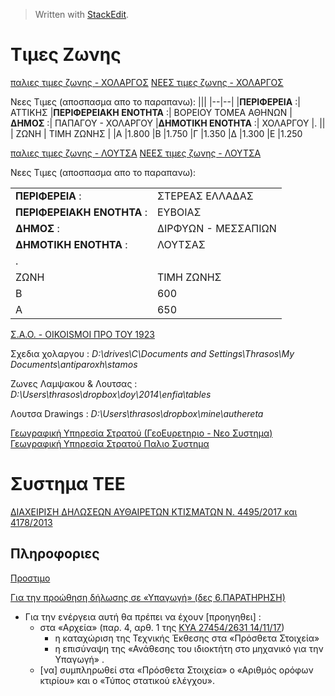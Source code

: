 


> Written with [StackEdit](https://stackedit.io/).
# Τιμες Ζωνης
[παλιες τιμες ζωνης - ΧΟΛΑΡΓΟΣ](https://www.minfin.gr/documents/31361/665464/01._NOM.DIAMER.ATHINON.pdf/8aa7f926-1245-49a0-9c07-5b8747e60d13#page=198)
[ΝΕΕΣ τιμες ζωνης - ΧΟΛΑΡΓΟΣ](https://www.minfin.gr/documents/31361/657401/tz_t.pdf/58fd9794-10fa-484a-8db4-25102296b86d#page=28)

Νεες Τιμες (αποσπασμα απο το παραπανω):
|||
|--|--|
|**ΠΕΡΙΦΕΡΕΙΑ** :| ΑΤΤΙΚΗΣ 
|**ΠΕΡIΦΕΡΕΙΑΚΗ ΕΝΟΤΗΤΑ** :| ΒΟΡΕΙΟΥ ΤΟΜΕΑ ΑΘΗΝΩΝ
|**ΔΗΜΟΣ** :| ΠΑΠΑΓΟΥ - ΧΟΛΑΡΓΟΥ 
|**ΔΗΜΟΤΙΚΗ ΕΝΟΤΗΤΑ** :| ΧΟΛΑΡΓΟΥ
|. ||
| ΖΩΝΗ | ΤΙΜΗ ΖΩΝΗΣ |
  |Α |1.800
  |Β |1.750 
  |Γ |1.350 
  |Δ |1.300 
  |Ε |1.250

[παλιες τιμες ζωνης - ΛΟΥΤΣΑ](https://www.minfin.gr/documents/31361/665020/03_Sterea_02_N.Evoias.pdf/9a321d8d-d513-4c89-bcda-04415e6754f9#page=28)
[ΝΕΕΣ τιμες ζωνης - ΛΟΥΤΣΑ](https://www.minfin.gr/documents/31361/657401/tz_t.pdf/58fd9794-10fa-484a-8db4-25102296b86d#page=133)

Νεες Τιμες (αποσπασμα απο το παραπανω):


|  |  |
|--|--|
|**ΠΕΡΙΦΕΡΕΙΑ** :| ΣΤΕΡΕΑΣ ΕΛΛΑΔΑΣ 
|**ΠΕΡIΦΕΡΕΙΑΚΗ ΕΝΟΤΗΤΑ** :| ΕΥΒΟΙΑΣ
|**ΔΗΜΟΣ** :| ΔΙΡΦΥΩΝ - ΜΕΣΣΑΠΙΩΝ 
|**ΔΗΜΟΤΙΚΗ ΕΝΟΤΗΤΑ** :| ΛΟΥΤΣΑΣ
|.||
| ΖΩΝΗ | ΤΙΜΗ ΖΩΝΗΣ |
 |Β    |600       |
 |Α    |650       |



[Σ.Α.Ο. - OIKOISMOΙ ΠΡΟ ΤΟΥ 1923](http://www.gsis.gr/gsis/export/sites/default/gsis_site/Services/Polites/documents_Antikeimenikes/TOMOS-1/1_NOMARXIAKO-DIAMERISMA-ATHINON.pdf#page=12)

Σχεδια χολαργου : 
*D:\drives\C\Documents and Settings\Thrasos\My Documents\antiparoxh\stamos*

Ζωνες Λαμψακου & Λουτσας : *D:\Users\thrasos\dropbox\doy\2014\enfia\tables*

Λουτσα Drawings : *D:\Users\thrasos\dropbox\mine\authereta*

[Γεωγραφική Υπηρεσία Στρατού (ΓεοΕυρετηριο - Νεο Συστημα)](http://web.gys.gr/GeoSearch/GYS/GeoIndex.html)
[Γεωγραφική Υπηρεσία Στρατού Παλιο Συστημα ](http://web.gys.gr/GeoSearch/)
# Συστημα ΤΕΕ
[ΔΙΑΧΕΙΡΙΣΗ ΔΗΛΩΣΕΩΝ ΑΥΘΑΙΡΕΤΩΝ ΚΤΙΣΜΑΤΩΝ N. 4495/2017 και 4178/2013](http://portal.tee.gr/portal/page/portal/TEE/MyTEE/auth4495)
## Πληροφοριες
[Προστιμο](http://portal.tee.gr/portal/page/portal/TEE/MyTEE/auth4495/auth-menu1/2017-12-15_%C4%C9%C1%D6%CF%D1%CF%D0%CF%C9%C7%D3%C5%C9%D3%20%CD%204495.pdf#page=3)

[Για την προώθηση δήλωσης σε «Υπαγωγή» (δες 6.ΠΑΡΑΤΗΡΗΣΗ)](http://portal.tee.gr/portal/page/portal/TEE/MyTEE/auth4495/auth-menu1/2017-12-15_%C4%C9%C1%D6%CF%D1%CF%D0%CF%C9%C7%D3%C5%C9%D3%20%CD%204495.pdf#page=4) 
- Για την ενέργεια αυτή θα πρέπει να έχουν [προηγηθει] :
	- στα «Αρχεία» (παρ. 4, αρθ. 1 της [ΚΥΑ 27454/2631 14/11/17](http://portal.tee.gr/portal/page/portal/TEE/MyTEE/auth4495/nomothesia/KYA%2027454-2631_14-11-17.pdf#page=3))
		-  η καταχώριση της Τεχνικής Έκθεσης στα «Πρόσθετα Στοιχεία»
		-  η επισύναψη της «Ανάθεσης του ιδιοκτήτη στο μηχανικό για την Υπαγωγή» .
	- [να] συμπληρωθεί στα «Πρόσθετα Στοιχεία» ο «Αριθμός ορόφων κτιρίου» και ο «Τύπος στατικού ελέγχου».
<!--stackedit_data:
eyJoaXN0b3J5IjpbMTg5MTk4NzQ3NV19
-->
